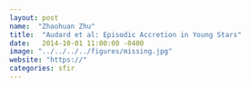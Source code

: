 ```yaml
---
layout: post
name:  "Zhaohuan Zhu"
title:  "Audard et al: Episodic Accretion in Young Stars"
date:   2014-10-01 11:00:00 -0400
image: "../../../../figures/missing.jpg"
website: "https://"
categories: sfir
---
```


